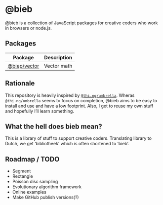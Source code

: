 # @bieb

@bieb is a collection of JavaScript packages for creative coders who work in browsers or node.js.

## Packages

| Package | Description |
| ------- | ----------- |
| [@biep/vector](./packages/vector) | Vector math |

## Rationale

This repository is heavily inspired by [`@thi.ng/umbrella`](https://github.com/thi-ng/umbrella). Wheras `@thi.ng/umbrella` seems to focus on completion, @bieb aims to be easy to install and use and have a low footprint. Also, I get to reuse my own stuff and hopefully I’ll learn something.

## What the hell does bieb mean?

This is a library of stuff to support creative coders. Translating library to Dutch, we get ‘bibliotheek’ which is often shortened to ‘bieb’.

## Roadmap / TODO

- Segment
- Rectangle
- Poisson disc sampling
- Evolutionary algorithm framework
- Online examples
- Make GitHub publish versions(?)

